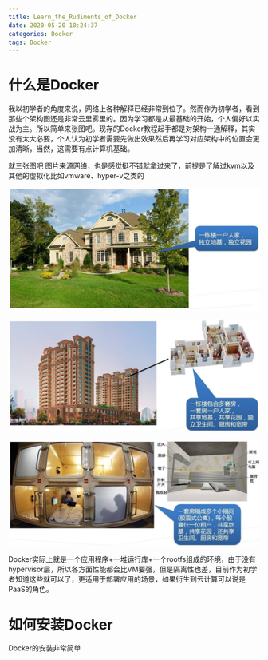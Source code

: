 ```yaml
---
title: Learn_the_Rudiments_of_Docker
date: 2020-05-20 10:24:37
categories: Docker
tags: Docker
---
```


# 什么是Docker

我以初学者的角度来说，网络上各种解释已经非常到位了。然而作为初学者，看到那些个架构图还是非常云里雾里的。因为学习都是从最基础的开始，个人偏好以实战为主。所以简单来张图吧。现存的Docker教程起手都是对架构一通解释，其实没有太大必要，个人认为初学者需要先做出效果然后再学习对应架构中的位置会更加清晰，当然，这需要有点计算机基础。

<!---more---->

就三张图吧 图片来源网络，也是感觉挺不错就拿过来了，前提是了解过kvm以及其他的虚拟化比如vmware、hyper-v之类的

![1](Learn-the-Rudiments-of-Docker/1.jpg)



![2](Learn-the-Rudiments-of-Docker/2.jpg)

![3](Learn-the-Rudiments-of-Docker/3.jpg)

Docker实际上就是一个应用程序+一堆运行库+一个rootfs组成的环境，由于没有hypervisor层，所以各方面性能都会比VM要强，但是隔离性也差，目前作为初学者知道这些就可以了，更适用于部署应用的场景，如果衍生到云计算可以说是PaaS的角色。



# 如何安装Docker

Docker的安装非常简单